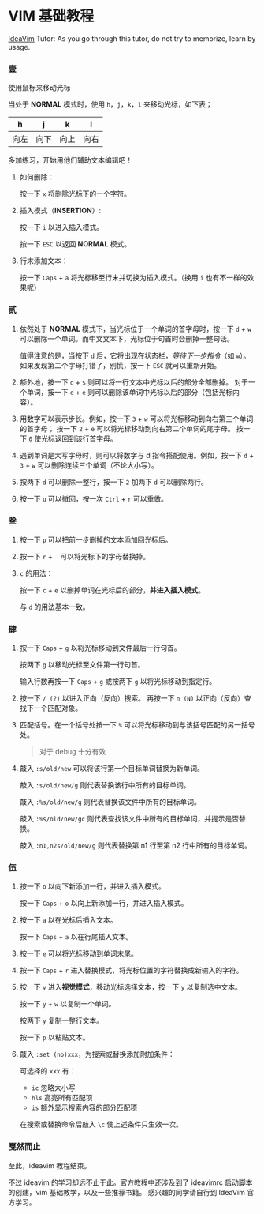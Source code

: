 # VIM 基础教程

[IdeaVim](https://github.com/JetBrains/ideavim)  Tutor: As you go through this tutor, do not try to memorize, learn by usage.

### 壹 

~~使用鼠标来移动光标~~

当处于 **NORMAL** 模式时，使用 `h`，`j`，`k`，`l` 来移动光标，如下表；

| h  | j  | k  | l  |
|:--:|:--:|:--:|:--:|
| 向左 | 向下 | 向上 | 向右 |

多加练习，开始用他们辅助文本编辑吧！

1. 如何删除：

   按一下 `x` 将删除光标下的一个字符。

2. 插入模式（**INSERTION**）:

   按一下 `i` 以进入插入模式。

   按一下 `ESC` 以返回 **NORMAL** 模式。

3. 行末添加文本：

   按一下 `Caps` + `a` 将光标移至行末并切换为插入模式。（换用 `i` 也有不一样的效果呢）

### 贰

1. 依然处于 **NORMAL** 模式下，当光标位于一个单词的首字母时，按一下 `d` + `w` 可以删除一个单词。而中文文本下，光标位于句首时会删掉一整句话。

   值得注意的是，当按下 `d` 后，它将出现在状态栏，*等待下一步指令*（如 `w`）。如果发现第二个字母打错了，别慌，按一下 `ESC` 就可以重新开始。

2. 额外地，按一下 `d` + `$` 则可以将一行文本中光标以后的部分全部删掉。
对于一个单词，按一下 `d` + `e` 则可以删除该单词中光标以后的部分（包括光标内容）。

3. 用数字可以表示步长。例如，按一下 `3` + `w` 可以将光标移动到向右第三个单词的首字母；
按一下 `2` + `e` 可以将光标移动到向右第二个单词的尾字母。
按一下 `0` 使光标返回到该行首字母。

4. 遇到单词是大写字母时，则可以将数字与 d 指令搭配使用。例如，按一下 `d` + `3` + `w` 可以删除连续三个单词（不论大小写）。

5. 按两下 `d` 可以删除一整行，按一下 `2` 加两下 `d` 可以删除两行。

6. 按一下 `u` 可以撤回，按一次 `Ctrl` + `r` 可以重做。

### 叁

1. 按一下 `p` 可以把前一步删掉的文本添加回光标后。

2. 按一下 `r` + ` ` 可以将光标下的字母替换掉。

3. `c` 的用法：
    
   按一下 `c` + `e` 以删掉单词在光标后的部分，**并进入插入模式**。
   
   与 `d` 的用法基本一致。

### 肆

1. 按一下 `Caps` + `g` 以将光标移动到文件最后一行句首。

   按两下 `g` 以移动光标至文件第一行句首。

   输入行数再按一下 `Caps` + `g` 或按两下 `g` 以将光标移动到指定行。

2. 按一下 `/ (?)` 以进入正向（反向）搜索。
   再按一下 `n (N)` 以正向（反向）查找下一个匹配对象。

3. 匹配括号。在一个括号处按一下 `%` 可以将光标移动到与该括号匹配的另一括号处。

   > 对于 debug 十分有效

4. 敲入 `:s/old/new` 可以将该行第一个目标单词替换为新单词。

   敲入 `:s/old/new/g` 则代表替换该行中所有的目标单词。

   敲入 `:%s/old/new/g` 则代表替换该文件中所有的目标单词。

   敲入 `:%s/old/new/gc` 则代表查找该文件中所有的目标单词，并提示是否替换。

   敲入 `:n1,n2s/old/new/g` 则代表替换第 n1 行至第 n2 行中所有的目标单词。 

### 伍

1. 按一下 `o` 以向下新添加一行，并进入插入模式。

   按一下 `Caps` + `o` 以向上新添加一行，并进入插入模式。

2. 按一下 `a` 以在光标后插入文本。

   按一下 `Caps` + `a` 以在行尾插入文本。

3. 按一下 `e` 可以将光标移动到单词末尾。

4. 按一下 `Caps` + `r` 进入替换模式，将光标位置的字符替换成新输入的字符。

5. 按一下 `v` 进入**视觉模式**，移动光标选择文本，按一下 `y` 以复制选中文本。

   按一下 `y` + `w` 以复制一个单词。

   按两下 `y` 复制一整行文本。

   按一下 `p` 以粘贴文本。

6. 敲入 `:set (no)xxx`，为搜索或替换添加附加条件：

   可选择的 `xxx` 有：

   - `ic` 忽略大小写
   - `hls` 高亮所有匹配项
   - `is` 额外显示搜索内容的部分匹配项

   在搜索或替换命令后敲入 `\c` 使上述条件只生效一次。

### 戛然而止

至此，ideavim 教程结束。

不过 ideavim 的学习却远不止于此。官方教程中还涉及到了 ideavimrc 启动脚本的创建，vim 基础教学，以及一些推荐书籍。
感兴趣的同学请自行到 IdeaVim 官方学习。
